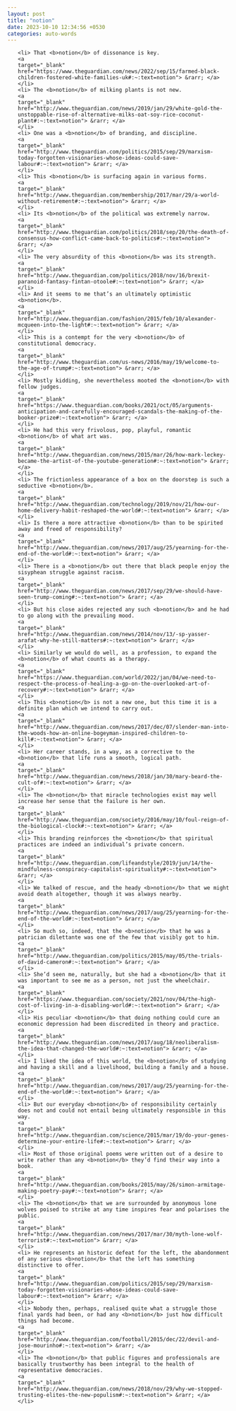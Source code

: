 ```yaml
---
layout: post
title: "notion"
date: 2023-10-10 12:34:56 +0530
categories: auto-words
---
```

<ol>

    <li> That <b>notion</b> of dissonance is key.
    <a 
    target="_blank" 
    href="https://www.theguardian.com/news/2022/sep/15/farmed-black-children-fostered-white-families-uk#:~:text=notion"> &rarr; </a>
    </li>
    <li> The <b>notion</b> of milking plants is not new.
    <a 
    target="_blank" 
    href="http://www.theguardian.com/news/2019/jan/29/white-gold-the-unstoppable-rise-of-alternative-milks-oat-soy-rice-coconut-plant#:~:text=notion"> &rarr; </a>
    </li>
    <li> One was a <b>notion</b> of branding, and discipline.
    <a 
    target="_blank" 
    href="http://www.theguardian.com/politics/2015/sep/29/marxism-today-forgotten-visionaries-whose-ideas-could-save-labour#:~:text=notion"> &rarr; </a>
    </li>
    <li> This <b>notion</b> is surfacing again in various forms.
    <a 
    target="_blank" 
    href="http://www.theguardian.com/membership/2017/mar/29/a-world-without-retirement#:~:text=notion"> &rarr; </a>
    </li>
    <li> Its <b>notion</b> of the political was extremely narrow.
    <a 
    target="_blank" 
    href="http://www.theguardian.com/politics/2018/sep/20/the-death-of-consensus-how-conflict-came-back-to-politics#:~:text=notion"> &rarr; </a>
    </li>
    <li> The very absurdity of this <b>notion</b> was its strength.
    <a 
    target="_blank" 
    href="http://www.theguardian.com/politics/2018/nov/16/brexit-paranoid-fantasy-fintan-otoole#:~:text=notion"> &rarr; </a>
    </li>
    <li> And it seems to me that’s an ultimately optimistic <b>notion</b>.
    <a 
    target="_blank" 
    href="http://www.theguardian.com/fashion/2015/feb/10/alexander-mcqueen-into-the-light#:~:text=notion"> &rarr; </a>
    </li>
    <li> This is a contempt for the very <b>notion</b> of constitutional democracy.
    <a 
    target="_blank" 
    href="http://www.theguardian.com/us-news/2016/may/19/welcome-to-the-age-of-trump#:~:text=notion"> &rarr; </a>
    </li>
    <li> Mostly kidding, she nevertheless mooted the <b>notion</b> with fellow judges.
    <a 
    target="_blank" 
    href="https://www.theguardian.com/books/2021/oct/05/arguments-anticipation-and-carefully-encouraged-scandals-the-making-of-the-booker-prize#:~:text=notion"> &rarr; </a>
    </li>
    <li> He had this very frivolous, pop, playful, romantic <b>notion</b> of what art was.
    <a 
    target="_blank" 
    href="http://www.theguardian.com/news/2015/mar/26/how-mark-leckey-became-the-artist-of-the-youtube-generation#:~:text=notion"> &rarr; </a>
    </li>
    <li> The frictionless appearance of a box on the doorstep is such a seductive <b>notion</b>.
    <a 
    target="_blank" 
    href="http://www.theguardian.com/technology/2019/nov/21/how-our-home-delivery-habit-reshaped-the-world#:~:text=notion"> &rarr; </a>
    </li>
    <li> Is there a more attractive <b>notion</b> than to be spirited away and freed of responsibility?
    <a 
    target="_blank" 
    href="http://www.theguardian.com/news/2017/aug/25/yearning-for-the-end-of-the-world#:~:text=notion"> &rarr; </a>
    </li>
    <li> There is a <b>notion</b> out there that black people enjoy the sisyphean struggle against racism.
    <a 
    target="_blank" 
    href="http://www.theguardian.com/news/2017/sep/29/we-should-have-seen-trump-coming#:~:text=notion"> &rarr; </a>
    </li>
    <li> But his close aides rejected any such <b>notion</b> and he had to go along with the prevailing mood.
    <a 
    target="_blank" 
    href="http://www.theguardian.com/news/2014/nov/13/-sp-yasser-arafat-why-he-still-matters#:~:text=notion"> &rarr; </a>
    </li>
    <li> Similarly we would do well, as a profession, to expand the <b>notion</b> of what counts as a therapy.
    <a 
    target="_blank" 
    href="https://www.theguardian.com/world/2022/jan/04/we-need-to-respect-the-process-of-healing-a-gp-on-the-overlooked-art-of-recovery#:~:text=notion"> &rarr; </a>
    </li>
    <li> This <b>notion</b> is not a new one, but this time it is a definite plan which we intend to carry out.
    <a 
    target="_blank" 
    href="http://www.theguardian.com/news/2017/dec/07/slender-man-into-the-woods-how-an-online-bogeyman-inspired-children-to-kill#:~:text=notion"> &rarr; </a>
    </li>
    <li> Her career stands, in a way, as a corrective to the <b>notion</b> that life runs a smooth, logical path.
    <a 
    target="_blank" 
    href="http://www.theguardian.com/news/2018/jan/30/mary-beard-the-cult-of#:~:text=notion"> &rarr; </a>
    </li>
    <li> The <b>notion</b> that miracle technologies exist may well increase her sense that the failure is her own.
    <a 
    target="_blank" 
    href="http://www.theguardian.com/society/2016/may/10/foul-reign-of-the-biological-clock#:~:text=notion"> &rarr; </a>
    </li>
    <li> This branding reinforces the <b>notion</b> that spiritual practices are indeed an individual’s private concern.
    <a 
    target="_blank" 
    href="http://www.theguardian.com/lifeandstyle/2019/jun/14/the-mindfulness-conspiracy-capitalist-spirituality#:~:text=notion"> &rarr; </a>
    </li>
    <li> We talked of rescue, and the heady <b>notion</b> that we might avoid death altogether, though it was always nearby.
    <a 
    target="_blank" 
    href="http://www.theguardian.com/news/2017/aug/25/yearning-for-the-end-of-the-world#:~:text=notion"> &rarr; </a>
    </li>
    <li> So much so, indeed, that the <b>notion</b> that he was a patrician dilettante was one of the few that visibly got to him.
    <a 
    target="_blank" 
    href="http://www.theguardian.com/politics/2015/may/05/the-trials-of-david-cameron#:~:text=notion"> &rarr; </a>
    </li>
    <li> She’d seen me, naturally, but she had a <b>notion</b> that it was important to see me as a person, not just the wheelchair.
    <a 
    target="_blank" 
    href="https://www.theguardian.com/society/2021/nov/04/the-high-cost-of-living-in-a-disabling-world#:~:text=notion"> &rarr; </a>
    </li>
    <li> His peculiar <b>notion</b> that doing nothing could cure an economic depression had been discredited in theory and practice.
    <a 
    target="_blank" 
    href="http://www.theguardian.com/news/2017/aug/18/neoliberalism-the-idea-that-changed-the-world#:~:text=notion"> &rarr; </a>
    </li>
    <li> I liked the idea of this world, the <b>notion</b> of studying and having a skill and a livelihood, building a family and a house.
    <a 
    target="_blank" 
    href="http://www.theguardian.com/news/2017/aug/25/yearning-for-the-end-of-the-world#:~:text=notion"> &rarr; </a>
    </li>
    <li> But our everyday <b>notion</b> of responsibility certainly does not and could not entail being ultimately responsible in this way.
    <a 
    target="_blank" 
    href="http://www.theguardian.com/science/2015/mar/19/do-your-genes-determine-your-entire-life#:~:text=notion"> &rarr; </a>
    </li>
    <li> Most of those original poems were written out of a desire to write rather than any <b>notion</b> they’d find their way into a book.
    <a 
    target="_blank" 
    href="http://www.theguardian.com/books/2015/may/26/simon-armitage-making-poetry-pay#:~:text=notion"> &rarr; </a>
    </li>
    <li> The <b>notion</b> that we are surrounded by anonymous lone wolves poised to strike at any time inspires fear and polarises the public.
    <a 
    target="_blank" 
    href="http://www.theguardian.com/news/2017/mar/30/myth-lone-wolf-terrorist#:~:text=notion"> &rarr; </a>
    </li>
    <li> He represents an historic defeat for the left, the abandonment of any serious <b>notion</b> that the left has something distinctive to offer.
    <a 
    target="_blank" 
    href="http://www.theguardian.com/politics/2015/sep/29/marxism-today-forgotten-visionaries-whose-ideas-could-save-labour#:~:text=notion"> &rarr; </a>
    </li>
    <li> Nobody then, perhaps, realised quite what a struggle those final yards had been, or had any <b>notion</b> just how difficult things had become.
    <a 
    target="_blank" 
    href="http://www.theguardian.com/football/2015/dec/22/devil-and-jose-mourinho#:~:text=notion"> &rarr; </a>
    </li>
    <li> The <b>notion</b> that public figures and professionals are basically trustworthy has been integral to the health of representative democracies.
    <a 
    target="_blank" 
    href="http://www.theguardian.com/news/2018/nov/29/why-we-stopped-trusting-elites-the-new-populism#:~:text=notion"> &rarr; </a>
    </li>